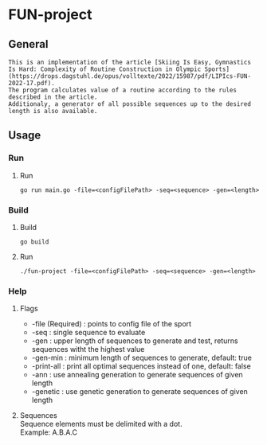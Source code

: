 # FUN-project
## General
    This is an implementation of the article [Skiing Is Easy, Gymnastics Is Hard: Complexity of Routine Construction in Olympic Sports](https://drops.dagstuhl.de/opus/volltexte/2022/15987/pdf/LIPIcs-FUN-2022-17.pdf).
    The program calculates value of a routine according to the rules described in the article.
    Additionaly, a generator of all possible sequences up to the desired length is also available.
## Usage
### Run
1. Run
    ```shell
   go run main.go -file=<configFilePath> -seq=<sequence> -gen=<length>
    ```
### Build
1. Build
    ```shell
   go build
    ```
2. Run
    ```shell
   ./fun-project -file=<configFilePath> -seq=<sequence> -gen=<length>
    ```

### Help
1. Flags
    * -file (Required) : points to config file of the sport
    * -seq : single sequence to evaluate
    * -gen : upper length of sequences to generate and test, returns sequences witht the highest value
    * -gen-min : minimum length of sequences to generate, default: true
    * -print-all : print all optimal sequences instead of one, default: false
    * -ann : use annealing generation to generate sequences of given length
    * -genetic : use genetic generation to generate sequences of given length

2. Sequences \
    Sequence elements must be delimited with a dot. \
    Example: A.B.A.C
